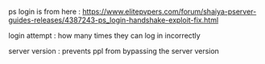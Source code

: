 ps login is from here : https://www.elitepvpers.com/forum/shaiya-pserver-guides-releases/4387243-ps_login-handshake-exploit-fix.html

login attempt : how many times they can log in incorrectly

server version : prevents ppl from bypassing the server version

